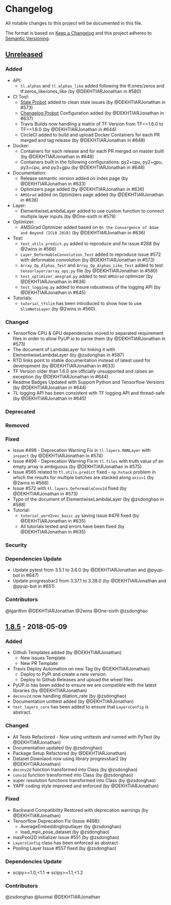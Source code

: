 # Changelog
All notable changes to this project will be documented in this file.

The format is based on [Keep a Changelog](https://keepachangelog.com/)
and this project adheres to [Semantic Versioning](https://semver.org/spec/v2.0.0.html).

<!--

============== Guiding Principles ==============

* Changelogs are for humans, not machines.
* There should be an entry for every single version.
* The same types of changes should be grouped.
* Versions and sections should be linkable.
* The latest version comes first.
* The release date of each version is displayed.
* Mention whether you follow Semantic Versioning.

============== Types of changes (keep the order) ==============

* `Added` for new features.
* `Changed` for changes in existing functionality.
* `Deprecated` for soon-to-be removed features.
* `Removed` for now removed features.
* `Fixed` for any bug fixes.
* `Security` in case of vulnerabilities.
* `Dependencies Update` in case of vulnerabilities.
* `Contributors` to thank the contributors that worked on this PR.

============== How To Update The Changelog for a New Release ==============

** Always Keep The Unreleased On Top **

To release a new version, please update the changelog as followed:
1. Rename the `Unreleased` Section to the Section Number
2. Recreate an `Unreleased` Section on top
3. Update the links at the very bottom

======================= START: TEMPLATE TO KEEP IN CASE OF NEED ===================

** DO NOT MODIFY THIS SECTION ! **

## [Unreleased]

### Added

### Changed

### Deprecated

### Removed

### Fixed

### Security

### Dependencies Update

### Contributors

** DO NOT MODIFY THIS SECTION ! **

======================= END: TEMPLATE TO KEEP IN CASE OF NEED ===================

-->

<!-- YOU CAN EDIT FROM HERE -->

## [Unreleased]

### Added
- API:
  - `tl.alphas` and `tl.alphas_like` added following the tf.ones/zeros and tf.zeros_like/ones_like (by @DEKHTIARJonathan in #580)
- CI Tool:
  - [Stale Probot](https://github.com/probot/stale) added to clean stale issues (by @DEKHTIARJonathan in #573)
  - [Changelog Probot](https://github.com/mikz/probot-changelog) Configuration added (by @DEKHTIARJonathan in #637)
  - Travis Builds now handling a matrix of TF Version from TF==1.6.0 to TF==1.8.0 (by @DEKHTIARJonathan in #644)
  - CircleCI added to build and upload Docker Containers for each PR merged and tag release (by @DEKHTIARJonathan in #648)
- Docker:
  - Containers for each release and for each PR merged on master built (by @DEKHTIARJonathan in #648)
  - Containers built in the following configurations: py2+cpu, py2+gpu, py3+cpu, and py3+gpu (by @DEKHTIARJonathan in #648)
- Documentation:
  - Release semantic version added on index page (by @DEKHTIARJonathan in #633)
  - Optimizers page added (by @DEKHTIARJonathan in #636)
  - `AMSGrad` added on Optimizers page added (by @DEKHTIARJonathan in #636)
- Layer:
  - ElementwiseLambdaLayer added to use custom function to connect multiple layer inputs (by @One-sixth in #579)
- Optimizer:
  - AMSGrad Optimizer added based on `On the Convergence of Adam and Beyond (ICLR 2018)` (by @DEKHTIARJonathan in #636)
- Test:
  - `test_utils_predict.py` added to reproduce and fix issue #288 (by @2wins in #566)
  - `Layer_DeformableConvolution_Test` added to reproduce issue #572 with deformable convolution (by @DEKHTIARJonathan in #573)
  - `Array_Op_Alphas_Test` and `Array_Op_Alphas_Like_Test` added to test `tensorlayer/array_ops.py` file (by @DEKHTIARJonathan in #580)
  - `test_optimizer_amsgrad.py` added to test `AMSGrad` optimizer (by @DEKHTIARJonathan in #636)
  - `test_logging.py` added to insure robustness of the logging API (by @DEKHTIARJonathan in #645)
- Tutorials:
  - `tutorial_tfslim` has been introduced to show how to use `SlimNetsLayer` (by @2wins in #560).

### Changed
- Tensorflow CPU & GPU dependencies moved to separated requirement files in order to allow PyUP.io to parse them (by @DEKHTIARJonathan in #573)
- The document of LambdaLayer for linking it with ElementwiseLambdaLayer (by @zsdonghao in #587)
- RTD links point to stable documentation instead of latest used for development (by @DEKHTIARJonathan in #633)
- TF Version older than 1.6.0 are officially unsupported and raises an exception (by @DEKHTIARJonathan in #644)
- Readme Badges Updated with Support Python and Tensorflow Versions (by @DEKHTIARJonathan in #644)
- TL logging API has been consistent with TF logging API and thread-safe (by @DEKHTIARJonathan in #645)

### Deprecated

### Removed

### Fixed
- Issue #498 - Deprecation Warning Fix in `tl.layers.RNNLayer` with `inspect` (by @DEKHTIARJonathan in #574)
- Issue #498 - Deprecation Warning Fix in `tl.files` with truth value of an empty array is ambiguous (by @DEKHTIARJonathan in #575)
- Issue #565 related to `tl.utils.predict` fixed - `np.hstack` problem in which the results for multiple batches are stacked along `axis=1` (by @2wins in #566)
- Issue #572 with `tl.layers.DeformableConv2d` fixed (by @DEKHTIARJonathan in #573)
- Typo of the document of ElementwiseLambdaLayer (by @zsdonghao in #588)
- Tutorial:
  - `tutorial_word2vec_basic.py` saving issue #476 fixed (by @DEKHTIARJonathan in #635)
  - All tutorials tested and errors have been fixed (by @DEKHTIARJonathan in #635)

### Security

### Dependencies Update
- Update pytest from 3.5.1 to 3.6.0 (by @DEKHTIARJonathan and @pyup-bot in #647)
- Update progressbar2 from 3.37.1 to 3.38.0 (by @DEKHTIARJonathan and @pyup-bot in #651)

### Contributors
@lgarithm @DEKHTIARJonathan @2wins @One-sixth @zsdonghao


## [1.8.5] - 2018-05-09

### Added
- Github Templates added (by @DEKHTIARJonathan)
  - New issues Template
  - New PR Template
- Travis Deploy Automation on new Tag (by @DEKHTIARJonathan)
  - Deploy to PyPI and create a new version.
  - Deploy to Github Releases and upload the wheel files
- PyUP.io has been added to ensure we are compatible with the latest libraries (by @DEKHTIARJonathan)
- `deconv2d` now handling dilation_rate (by @zsdonghao)
- Documentation unittest added (by @DEKHTIARJonathan)
- `test_layers_core` has been added to ensure that `LayersConfig` is abstract.

### Changed
- All Tests Refactored - Now using unittests and runned with PyTest (by @DEKHTIARJonathan)
- Documentation updated (by @zsdonghao)
- Package Setup Refactored (by @DEKHTIARJonathan)
- Dataset Downlaod now using library progressbar2 (by @DEKHTIARJonathan)
- `deconv2d` function transformed into Class (by @zsdonghao)
- `conv1d` function transformed into Class (by @zsdonghao)
- super resolution functions transformed into Class (by @zsdonghao)
- YAPF coding style improved and enforced (by @DEKHTIARJonathan)

### Fixed
- Backward Compatibility Restored with deprecation warnings (by @DEKHTIARJonathan)
- Tensorflow Deprecation Fix (Issue #498):
  - AverageEmbeddingInputlayer (by @zsdonghao)
  - load_mpii_pose_dataset (by @zsdonghao)
- maxPool2D initializer issue #551 (by @zsdonghao)
- `LayersConfig` class has been enforced as abstract
- Pooling Layer Issue #557 fixed (by @zsdonghao)

### Dependencies Update
- scipy>=1.0,<1.1 => scipy>=1.1,<1.2

### Contributors
@zsdonghao @luomai @DEKHTIARJonathan

[Unreleased]: https://github.com/tensorlayer/tensorlayer/compare/1.8.5...master
[1.8.5]: https://github.com/tensorlayer/tensorlayer/compare/1.8.4...1.8.5
